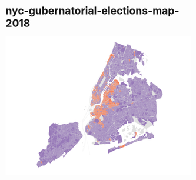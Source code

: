 # nyc-gubernatorial-elections-map-2018

![textalt ](https://github.com/lylla318/nyc-gubernatorial-elections-map-2018/blob/master/images/jpg-images/citywide-01.jpg)
